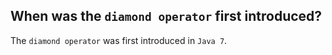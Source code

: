 When was the `diamond operator` first introduced?
---
The `diamond operator` was first introduced in `Java 7`.